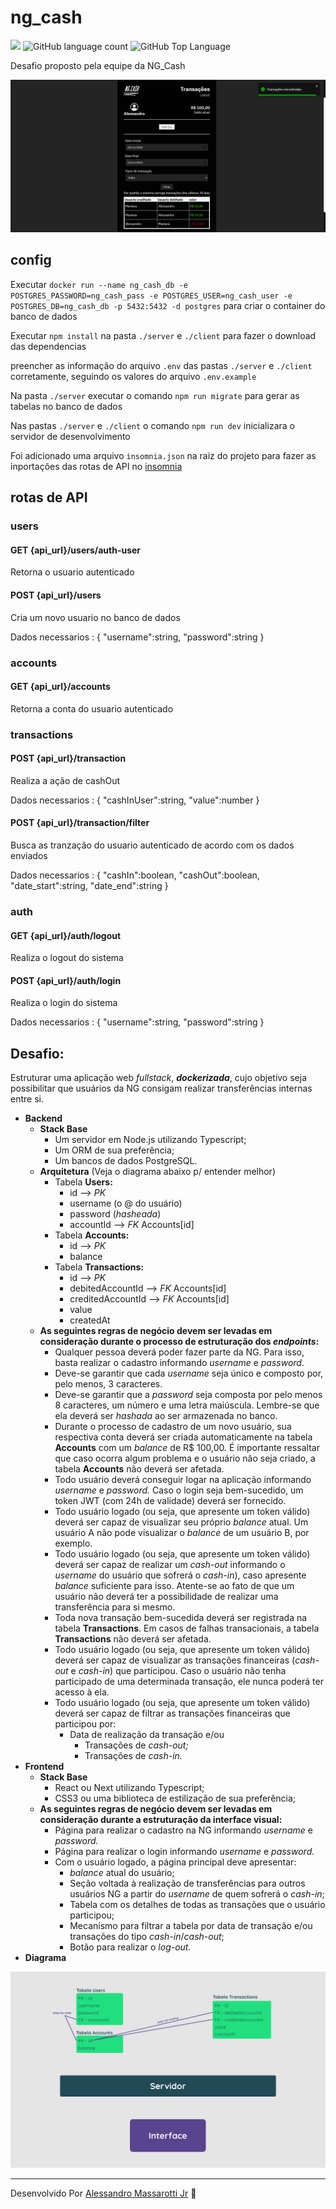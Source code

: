# ng_cash 

<p>
  <img src="https://img.shields.io/badge/made%20by-Alessandro%20Massarotti%20Jr-232323?style=flat-square">
  <img alt="GitHub language count" src="https://img.shields.io/github/languages/count/alessandro-massarotti-Jr/teste-ng-cash?color=020202&style=flat-square">
  <img alt="GitHub Top Language" src="https://img.shields.io/github/languages/top/alessandro-massarotti-Jr/teste-ng-cash?color=020202&style=flat-square">
</p>

Desafio proposto pela equipe da NG_Cash

<img src="./Desafio_Ng_cash.png" alt="Desafio Ng Cash">

## config

Executar `docker run --name ng_cash_db -e POSTGRES_PASSWORD=ng_cash_pass -e POSTGRES_USER=ng_cash_user -e POSTGRES_DB=ng_cash_db -p 5432:5432 -d postgres` para criar o container do banco de dados

Executar `npm install` na pasta `./server` e `./client` para fazer o download das dependencias

preencher as informação do arquivo `.env` das pastas `./server` e `./client` corretamente, seguindo os valores do arquivo `.env.example`

Na pasta `./server` executar o comando `npm run migrate` para gerar as tabelas no banco de dados

Nas pastas `./server` e `./client` o comando `npm run dev` inicializara o servidor de desenvolvimento

Foi adicionado uma arquivo `insomnia.json` na raiz do projeto para fazer as inportações das rotas de API no [insomnia](https://insomnia.rest/download)


## rotas de API

### users

#### GET {api_url}/users/auth-user

 Retorna o usuario autenticado

#### POST {api_url}/users

 Cria um novo usuario no banco de dados

Dados necessarios :
{
  "username":string,
  "password":string
}

### accounts

#### GET {api_url}/accounts

Retorna a conta do usuario autenticado

### transactions

#### POST {api_url}/transaction

Realiza a ação de cashOut

Dados necessarios :
{
  "cashInUser":string,
  "value":number
}


#### POST {api_url}/transaction/filter

Busca as tranzação do usuario autenticado de acordo com os dados enviados

Dados necessarios :
{
  "cashIn":boolean,
  "cashOut":boolean,
  "date_start":string,
  "date_end":string
}


### auth

#### GET {api_url}/auth/logout

Realiza o logout do sistema

#### POST {api_url}/auth/login

Realiza o login do sistema

Dados necessarios :
{
  "username":string,
  "password":string
}


## Desafio:

Estruturar uma aplicação web *fullstack*, ***dockerizada***, cujo objetivo seja possibilitar que usuários da NG consigam realizar transferências internas entre si.

- **Backend**
    - **Stack Base**
        - Um servidor em Node.js utilizando Typescript;
        - Um ORM de sua preferência;
        - Um bancos de dados PostgreSQL.
    - **Arquitetura** (Veja o diagrama abaixo p/ entender melhor)
        - Tabela **Users:**
            - id —> *PK*
            - username (o @ do usuário)
            - password (*hasheada*)
            - accountId —> *FK* Accounts[id]
        - Tabela **Accounts:**
            - id —> *PK*
            - balance
        - Tabela **Transactions:**
            - id —> *PK*
            - debitedAccountId —> *FK* Accounts[id]
            - creditedAccountId —> *FK* Accounts[id]
            - value
            - createdAt
    - **As seguintes regras de negócio devem ser levadas em consideração durante o processo de estruturação dos *endpoints*:**
        - Qualquer pessoa deverá poder fazer parte da NG. Para isso, basta realizar o cadastro informando *username* e *password*.
        - Deve-se garantir que cada *username* seja único e composto por, pelo menos, 3 caracteres.
        - Deve-se garantir que a *password* seja composta por pelo menos 8 caracteres, um número e uma letra maiúscula. Lembre-se que ela deverá ser *hashada* ao ser armazenada no banco.
        - Durante o processo de cadastro de um novo usuário, sua respectiva conta deverá ser criada automaticamente na tabela **Accounts** com um *balance* de R$ 100,00. É importante ressaltar que caso ocorra algum problema e o usuário não seja criado,  a tabela **Accounts** não deverá ser afetada.
        - Todo usuário deverá conseguir logar na aplicação informando *username* e *password.* Caso o login seja bem-sucedido, um token JWT (com 24h de validade) deverá ser fornecido.
        - Todo usuário logado (ou seja, que apresente um token válido) deverá ser capaz de visualizar seu próprio *balance* atual. Um usuário A não pode visualizar o *balance* de um usuário B, por exemplo.
        - Todo usuário logado (ou seja, que apresente um token válido) deverá ser capaz de realizar um *cash-out* informando o *username* do usuário que sofrerá o *cash-in*), caso apresente *balance* suficiente para isso. Atente-se ao fato de que um usuário não deverá ter a possibilidade de realizar uma transferência para si mesmo.
        - Toda nova transação bem-sucedida deverá ser registrada na tabela **Transactions**. Em casos de falhas transacionais, a tabela **Transactions** não deverá ser afetada.
        - Todo usuário logado (ou seja, que apresente um token válido) deverá ser capaz de visualizar as transações financeiras (*cash-out* e *cash-in*) que participou. Caso o usuário não tenha participado de uma determinada transação, ele nunca poderá ter acesso à ela.
        - Todo usuário logado (ou seja, que apresente um token válido) deverá ser capaz de filtrar as transações financeiras que participou por:
            - Data de realização da transação e/ou
                - Transações de *cash-out;*
                - Transações de *cash-in.*
- **Frontend**
    - **Stack Base**
        - React ou Next utilizando Typescript;
        - CSS3 ou uma biblioteca de estilização de sua preferência;
    - **As seguintes regras de negócio devem ser levadas em consideração durante a estruturação da interface visual:**
        - Página para realizar o cadastro na NG informando *username* e *password.*
        - Página para realizar o login informando *username* e *password.*
        - Com o usuário logado, a página principal deve apresentar:
            - *balance* atual do usuário;
            - Seção voltada à realização de transferências para outros usuários NG a partir do *username* de quem sofrerá o *cash-in*;
            - Tabela com os detalhes de todas as transações que o usuário participou;
            - Mecanismo para filtrar a tabela por data de transação e/ou transações do tipo *cash-in*/*cash-out*;
            - Botão para realizar o *log-out.*
- **Diagrama**
 <img src="./digram.png" alt="diagrama">



<br>

---

Desenvolvido Por [Alessandro Massarotti Jr](https://github.com/alessandro-massarotti-jr) 🤖